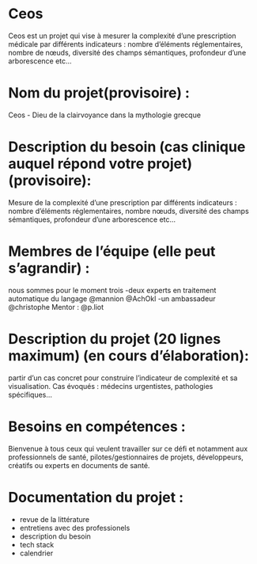 # Ceos
Ceos est un projet qui vise à mesurer la complexité d’une prescription médicale par différents indicateurs : nombre d’éléments réglementaires, nombre de nœuds, diversité des champs sémantiques, profondeur d’une arborescence etc…

# Nom du projet(provisoire) : 
Ceos - Dieu de la clairvoyance dans la mythologie grecque 

# Description du besoin (cas clinique auquel répond votre projet) (provisoire): 
Mesure de la complexité d’une prescription par différents indicateurs : nombre d’éléments réglementaires, nombre nœuds, diversité des champs sémantiques, profondeur d’une arborescence etc…

# Membres de l’équipe (elle peut s’agrandir) : 
nous sommes pour le moment trois
-deux experts en traitement automatique du langage @mannion @AchOkl
-un ambassadeur @christophe
Mentor : @p.liot

# Description du projet (20 lignes maximum) (en cours d’élaboration): 
partir d’un cas concret pour construire l’indicateur de complexité et sa visualisation. Cas évoqués : médecins urgentistes, pathologies spécifiques…

# Besoins en compétences : 
Bienvenue à tous ceux qui veulent travailler sur ce défi et notamment aux professionnels de santé, pilotes/gestionnaires de projets, développeurs, créatifs ou experts en documents de santé.

# Documentation du projet :
- revue de la littérature
- entretiens avec des professionels
- description du besoin
- tech stack
- calendrier

